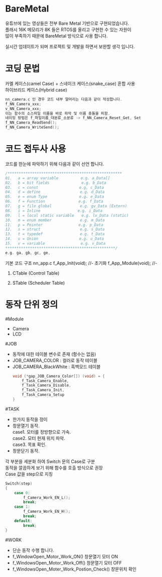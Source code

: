 # BareMetal
유튜브에 있는 영상들은 전부 Bare Metal 기반으로 구현되었습니다.  
플래시 16K 메모리가 8K 들은 RTOS를 올리고 구현한 수 있는 자원이  
많이 부족하기 때문에 BareMetal 방식으로 사용 합니다.  

실시간 업데이트가 되며 프로젝트 및 개발을 하면서 보완할 생각 입니다.  

# 코딩 문법 
카멜 케이스(camel Case) + 스네이크 케이스(snake_case) 혼합 사용  
하이브리드 케이스(Hybrid case)  
```c
nn_camera.c 인 경우 코드 내부 말머리는 다음과 같이 작성합니다.
f_NN_Camera_xxx;
v_NN_Camera_xxx;
이는 함수의 소스파일 이름을 바로 파악 및 이름 충돌을 피함.
네이밍 방법은 f_파일이름_대분류_소분류 -> f_NN_Camera_Reset_Get, Set
f_NN_Camera_ReadSend();
f_NN_Camera_WriteSend();
```
# 코드 접두사 사용 
코드를 한눈에 파악하기 위해 다음과 같이 선언 합니다. 
```c
/***************************************************
01.　 a = array variable　　　　　　e.g. a_Data[]
02.　 b = bit fields　　　　　　　　 e.g. b_Data
03.　 c = const　　　　　　　　　　　e.g, c_Data
04.　 d = define　　　　　　　　　　 e.g. d_Data
05.　 e = enum Type　　　　　　　　 e.g. e_Data
06.　 f = Function　　　　　　　　　e.g. f_Data
07.　 g = file global　　　　　　　 e.g. gv_Data (Extern)
08.　 i = Inline　　　　　　　　　　e.g. i_Data
09.　 l = local static variable　　e.g. lv_Data (static)
10.　 m = enum member　　　　　　 　e.g. m_Data
11.　 p = Pointer　　　　　　　　 　e.g. p_Data 
12.　 s = struct　　　　　　　　　　 e.g. s_Data 
13.　 t = typedef　　　　　　　　　　e.g. t_Data 
14.　 u = Union　　　　　　　　　　　e.g. u_Data 
15.　 v = variable　　　　　　　　　 e.g. v_Data 
*************************************************/
e.g. ga, gb, gc, ge, 

```
기본 코드 구조
nn_app.c
f_App_Init(void);    //- 초기화
f_App_Module(void);  //- 


1. CTable (Control Table)

2. STable (Scheduler Table)

# 동작 단위 정의   
#Module    
- Camera   
- LCD  
  
#JOB  
  - 동작에 대한 테이블 변수로 존재 (함수는 없음)  
  - JOB_CAMERA_COLOR : 컬러로 동작 테이블  
  - JOB_CAMERA_BlackWhite : 흑백모드 테이블  
    ```c  
    void (*gap_JOB_Camera_Color[]) (void) = {  
        f_Task_Camera_Enable,  
        f_Task_Camera_Disable,  
        f_Task_Camera_Init,  
        f_Task_Camera_Setup  
    }
    ```    
#TASK  
  - 한가지 동작을 정이  
  - 창문열기 동작.  
    case1. 모터를 정방향으로 가속.  
    case2. 모터 현재 위치 파악.  
    case3. 목표 확인.  
  - 창문닫기 동작.
  
  각 부분을 세분화 하여 Switch 문의 Case로 구분  
  동작을 깔끔하게 보기 위해 함수를 호출 방식으로 권장  
  Case 값을 step으로 지칭  
  ```c  
  Switch(step)  
  {  
      case 0:  
          f_Camera_Work_EN_L();   
          break;   
      case 1:  
          f_Camera_Work_EN_H();  
          break;  
      default:   
          break;   
  }  
  ```
#WORK  
  - 단순 동작 수행 합니다.  
  - f_WindowOpen_Motor_Work_ON() 창문열기 모터 ON  
  - f_WindowsOpen_Motor_Work_Off() 창문열기 모터 OFF  
  - f_WindowsOpen_Moter_Work_Postion_Check() 창문위치 확인
    
  
    
